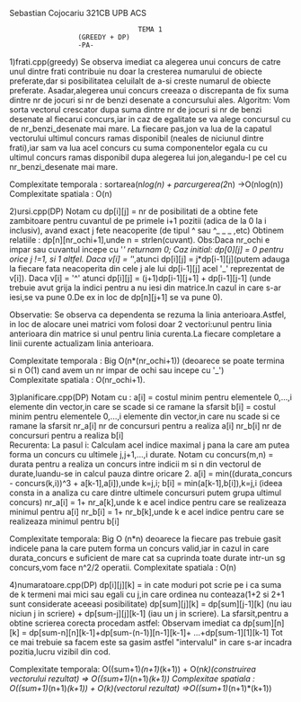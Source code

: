 Sebastian Cojocariu 321CB UPB ACS						                        
                                    
                                    TEMA 1
			         (GREEDY + DP)
				     -PA-

1)frati.cpp(greedy)
	Se observa imediat ca alegerea unui concurs de catre unul dintre 
frati contribuie nu doar la cresterea numarului de obiecte preferate,dar
si posibilitatea celuilalt de a-si creste numarul de obiecte preferate.
Asadar,alegerea unui concurs creeaza o discrepanta de fix suma dintre nr 
de jocuri si nr de benzi desenate a concursului ales.
Algoritm:
	Vom sorta vectorul crescator dupa suma dintre nr de jocuri si nr 
de benzi desenate al fiecarui concurs,iar in caz de egalitate se va alege 
concursul cu de nr_benzi_desenate mai mare.
	La fiecare pas,jon va lua de la capatul vectorului ultimul concurs
ramas disponibil (neales de niciunul dintre frati),iar sam va lua acel
concurs cu suma componentelor egala cu cu ultimul concurs ramas disponibil
dupa alegerea lui jon,alegandu-l pe cel cu nr_benzi_desenate mai mare.

Complexitate temporala : sortarea(n*log(n) + parcurgerea(2*n) ->O(nlog(n))
Complexitate spatiala : O(n)
	
2)ursi.cpp(DP)
	Notam cu dp[i][j] = nr de posibilitati de a obtine fete zambitoare 
pentru cuvantul de pe primele i+1 pozitii (adica de la 0 la i inclusiv),
avand exact j fete neacoperite (de tipul ^ sau ^_  _ _ ,etc)
Obtinem relatiile :
	dp[n][nr_ochi+1],unde n = strlen(cuvant).
Obs:Daca nr_ochi e impar sau cuvantul incepe cu '_' returnam 0;
Caz initial: dp[0][j] = 0 pentru orice j !=1, si 1 altfel.
	Daca v[i] = '_',atunci dp[i][j] = j*dp[i-1][j](putem adauga la 
fiecare fata  neacoperita din cele j ale lui dp[i-1][j] acel '_' 
reprezentat de v[i]).
	Daca v[i] = '^' atunci dp[i][j] = (j+1)dp[i-1][j+1] + dp[i-1][j-1]
(unde trebuie avut grija la indici pentru a nu iesi din matrice.In cazul 
in care s-ar iesi,se va pune 0.De ex in loc de dp[n][j+1] se va pune 0).

Observatie: Se observa ca dependenta se rezuma la linia anterioara.Astfel,
in loc de alocare unei matrici vom folosi doar 2 vectori:unul pentru linia 
anterioara din matrice si unul pentru linia curenta.La fiecare completare a 
linii curente actualizam linia anterioara.  

Complexitate temporala : Big O(n*(nr_ochi+1)) (deoarece se poate termina 
si n O(1) cand avem un nr impar de ochi sau incepe cu '_')  
Complexitate spatiala : O(nr_ochi+1).		

3)planificare.cpp(DP)
	Notam cu :
		a[i] = costul minim pentru elementele 0,...,i elemente 
din vector,in care se scade si ce ramane la sfarsit 
		b[i] = costul minim pentru elementele 0,...,i elemente 
din vector,in care nu scade si ce ramane la sfarsit
		nr_a[i] nr de concursuri pentru a realiza a[i]
		nr_b[i] nr de concursuri pentru a realiza b[i]  
Recurenta: La pasul i:
	Calculam acel indice maximal j pana la care am putea forma un concurs
cu ultimele j,j+1,...,i durate.
	Notam cu concurs(m,n) = durata pentru a realiza un concurs intre indicii 
m si n din vectorul de durate,luandu-se in calcul pauza dintre oricare 2.
	a[i] = min((durata_concurs - concurs(k,i))^3 + a[k-1],a[i]),unde k=j,i;
	b[i] = min(a[k-1],b[i]),k=j,i
(ideea consta in a analiza cu care dintre ultimele concursuri putem grupa 
ultimul concurs)
	nr_a[i] = 1+ nr_a[k],unde k e acel indice pentru care se realizeaza 
minimul pentru a[i]
	nr_b[i] = 1+ nr_b[k],unde k e acel indice pentru care se realizeaza 
minimul pentru b[i]

Complexitate temporala: Big O (n*n) deoarece la fiecare pas trebuie gasit indicele
pana la care putem forma un concurs valid,iar in cazul in care durata_concurs e
suficient de mare cat sa cuprinda toate durate intr-un sg concurs,vom face n^2/2 
operatii.
Complexitate spatiala : O(n) 
	
4)numaratoare.cpp(DP)
	dp[i][j][k] = in cate moduri pot scrie pe i ca suma de k termeni mai 
mici sau egali cu j,in care ordinea nu conteaza(1+2 si 2+1 sunt considerate 
aceeasi posibilitate)
	dp[sum][j][k] = dp[sum][j-1][k] (nu iau niciun j in scriere) + 
dp[sum-j][j][k-1] (iau un j in scriere).
La sfarsit,pentru a obtine scrierea corecta procedam astfel:
Observam imediat ca dp[sum][n][k] = dp[sum-n][n][k-1]+dp[sum-(n-1)][n-1][k-1]+
...+dp[sum-1][1][k-1]
Tot ce mai trebuie sa facem este sa gasim astfel "intervalul" in care s-ar 
incadra pozitia,lucru vizibil din cod.

Complexitate temporala: O((sum+1)*(n+1)*(k+1)) + O(n*k)(construirea vectorului 
rezultat) => O((sum+1)*(n+1)*(k+1))
Complexitae spatiala : O((sum+1)*(n+1)*(k+1)) + O(k)(vectorul rezultat)
=>O((sum+1)*(n+1)*(k+1))
